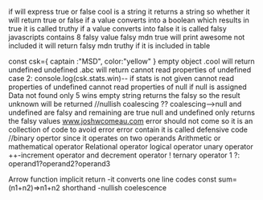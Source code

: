 if will express true or false
cool is a string
it returns a string
so whether it will  return true or false
if a value converts into  a boolean which results in true it is called truthy
if a value converts into false it is called falsy
javascripts contains 8 falsy value
falsy mdn
true will print awesome
 not included it will return falsy mdn
 truthy if it is included in  table

 const csk={
    captain :"MSD",
    color:"yellow"
 }
 empty object .cool will return undefined
 undefined .abc will return  cannot read properties of undefined
 case 2:
 console.log(csk.stats.win)-- if stats is not given
 cannot read properties of undefined
 cannot read properties of null
 if null is assigned
 Data not found
  only 5 wins
empty string returns the falsy so the result unknown will be returned 
//nullish coalescing ??
coalescing-->null and undefined  are falsy and remaining are true
null and undefined only  returns the falsy values
www.joshwcomeau.com
error should not come  so it is an collection of code to avoid error error contain it is called defensive code
//binary opertor since it operates on two operands
Arithmetic or mathematical operator
Relational operator
logical operator
unary operator
++-increment operator and decrement operator
! 
ternary operator
1 ?:
operand1?operand2?operand3

Arrow function
implicit return -it converts one line codes
const sum=(n1+n2)=>n1+n2
shorthand -nullish coelescence

  

